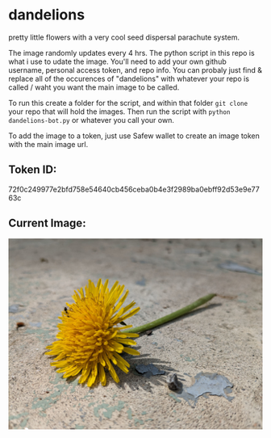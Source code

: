 # dandelions
pretty little flowers with a very cool seed dispersal parachute system.

The image randomly updates every 4 hrs. The python script in this repo is what i use to udate the image. You'll need to add your own github username, personal access token, and repo info. You can probaly just find & replace all of the occurences of "dandelions" with whatever your repo is called / waht you want the main image to be called.

To run this create a folder for the script, and within that folder `git clone` your repo that will hold the images. Then run the script with `python dandelions-bot.py` or whatever you call your own.

To add the image to a token, just use Safew wallet to create an image token with the main image url. 

## Token ID:
72f0c249977e2bfd758e54640cb456ceba0b4e3f2989ba0ebff92d53e9e7763c

## Current Image: ##
![dandelion2](https://github.com/rustinmyeye/dandelions/blob/main/dandelions.png?raw=true)

